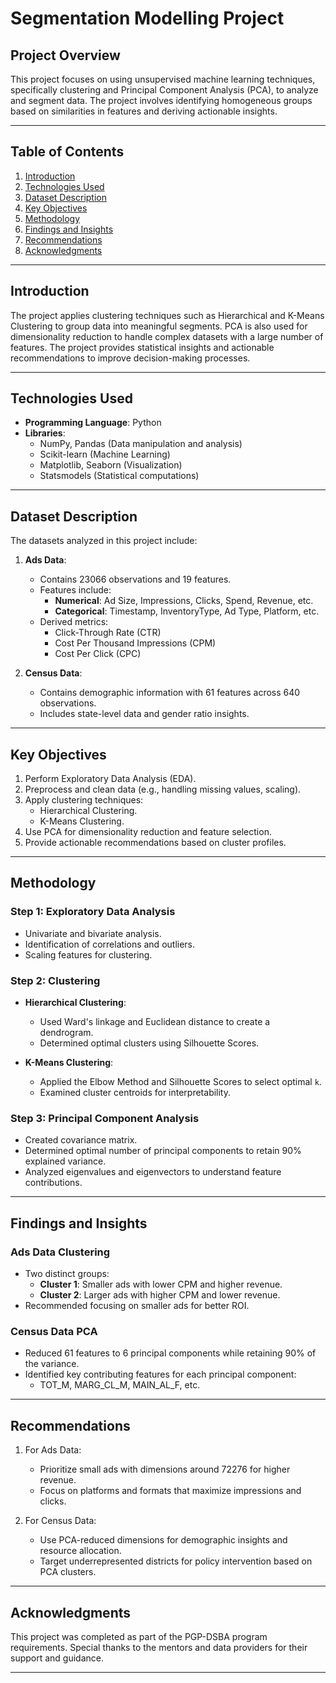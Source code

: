 # Segmentation Modelling Project

## **Project Overview**
This project focuses on using unsupervised machine learning techniques, specifically clustering and Principal Component Analysis (PCA), to analyze and segment data. The project involves identifying homogeneous groups based on similarities in features and deriving actionable insights.

---

## **Table of Contents**
1. [Introduction](#introduction)
2. [Technologies Used](#technologies-used)
3. [Dataset Description](#dataset-description)
4. [Key Objectives](#key-objectives)
5. [Methodology](#methodology)
6. [Findings and Insights](#findings-and-insights)
7. [Recommendations](#recommendations)
8. [Acknowledgments](#acknowledgments)

---

## **Introduction**
The project applies clustering techniques such as Hierarchical and K-Means Clustering to group data into meaningful segments. PCA is also used for dimensionality reduction to handle complex datasets with a large number of features. The project provides statistical insights and actionable recommendations to improve decision-making processes.

---

## **Technologies Used**
- **Programming Language**: Python
- **Libraries**:
  - NumPy, Pandas (Data manipulation and analysis)
  - Scikit-learn (Machine Learning)
  - Matplotlib, Seaborn (Visualization)
  - Statsmodels (Statistical computations)

---

## **Dataset Description**
The datasets analyzed in this project include:
1. **Ads Data**:
   - Contains 23066 observations and 19 features.
   - Features include:
     - **Numerical**: Ad Size, Impressions, Clicks, Spend, Revenue, etc.
     - **Categorical**: Timestamp, InventoryType, Ad Type, Platform, etc.
   - Derived metrics:
     - Click-Through Rate (CTR)
     - Cost Per Thousand Impressions (CPM)
     - Cost Per Click (CPC)

2. **Census Data**:
   - Contains demographic information with 61 features across 640 observations.
   - Includes state-level data and gender ratio insights.

---

## **Key Objectives**
1. Perform Exploratory Data Analysis (EDA).
2. Preprocess and clean data (e.g., handling missing values, scaling).
3. Apply clustering techniques:
   - Hierarchical Clustering.
   - K-Means Clustering.
4. Use PCA for dimensionality reduction and feature selection.
5. Provide actionable recommendations based on cluster profiles.

---

## **Methodology**
### **Step 1: Exploratory Data Analysis**
- Univariate and bivariate analysis.
- Identification of correlations and outliers.
- Scaling features for clustering.

### **Step 2: Clustering**
- **Hierarchical Clustering**:
  - Used Ward's linkage and Euclidean distance to create a dendrogram.
  - Determined optimal clusters using Silhouette Scores.

- **K-Means Clustering**:
  - Applied the Elbow Method and Silhouette Scores to select optimal `k`.
  - Examined cluster centroids for interpretability.

### **Step 3: Principal Component Analysis**
- Created covariance matrix.
- Determined optimal number of principal components to retain 90% explained variance.
- Analyzed eigenvalues and eigenvectors to understand feature contributions.

---

## **Findings and Insights**
### **Ads Data Clustering**
- Two distinct groups:
  - **Cluster 1**: Smaller ads with lower CPM and higher revenue.
  - **Cluster 2**: Larger ads with higher CPM and lower revenue.
- Recommended focusing on smaller ads for better ROI.

### **Census Data PCA**
- Reduced 61 features to 6 principal components while retaining 90% of the variance.
- Identified key contributing features for each principal component:
  - TOT_M, MARG_CL_M, MAIN_AL_F, etc.

---

## **Recommendations**
1. For Ads Data:
   - Prioritize small ads with dimensions around 72276 for higher revenue.
   - Focus on platforms and formats that maximize impressions and clicks.

2. For Census Data:
   - Use PCA-reduced dimensions for demographic insights and resource allocation.
   - Target underrepresented districts for policy intervention based on PCA clusters.

---

## **Acknowledgments**
This project was completed as part of the PGP-DSBA program requirements. Special thanks to the mentors and data providers for their support and guidance.

---

